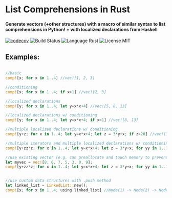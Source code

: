 # List Comprehensions in Rust
#### Generate vectors (+other structures) with a macro of similar syntax to list comprehensions in Python! + with localized declarations from Haskell

[![codecov](https://codecov.io/gh/CircArgs/rust_list_comprehension/branch/master/graph/badge.svg)](https://codecov.io/gh/CircArgs/rust_list_comprehension)
<img alt="Build Status" src="https://github.com/CircArgs/rust_list_comprehension/workflows/test/badge.svg">
<img alt="Language Rust" src="https://img.shields.io/badge/language-Rust-orange">
<img alt="License MIT" src="https://img.shields.io/badge/license-MIT-green">



## Examples:

```rust

//basic
comp![x; for x in 1..4] //vec![1, 2, 3]

//conditioning
comp![x; for x in 1..4; if x>1] //vec![2, 3]

//localized declarations
comp![y; for x in 1..4; let y=x*x+4] //vec![5, 8, 13]

//localized declarations w/ conditioning
comp![y; for x in 1..4; let y=x*x+4; if x>1] //vec![8, 13]

//multiple localized declarations w/ conditioning
comp![y+z; for x in 1..4; let y=x*x+4; let z = 3*y+x; if z>20] //vec![34, 55]

//multiple iterators and multiple localized declarations w/ conditioning
comp![y+zz*z; for x in 1..4; let y=x*x+4; let z = 3*y+x; for yy in 1..10; let zz= yy+1; if yy<3 && x>1] //vec![60, 86, 97, 139]

//use existing vector (e.g. can preallocate and touch memory to prevent any reallocation if you know the size of the final vector beforehand)
let myvec = vec![8, 6, 7, 5, 3, 0, 9];
comp![y+zz*z; for x in 1..4; let y=x*x+4; let z = 3*y+x; for yy in 1..10; let zz= yy+1; if yy<3 && x>1; using myvec] //vec![8, 6, 7, 5, 3, 0, 9, 60, 86, 97, 139]


//use custom data structures with .push method
let linked_list = LinkedList::new();
comp![x; for x in 1..4; using linked_list] //Node(1) -> Node(2) -> Node(3)
```

